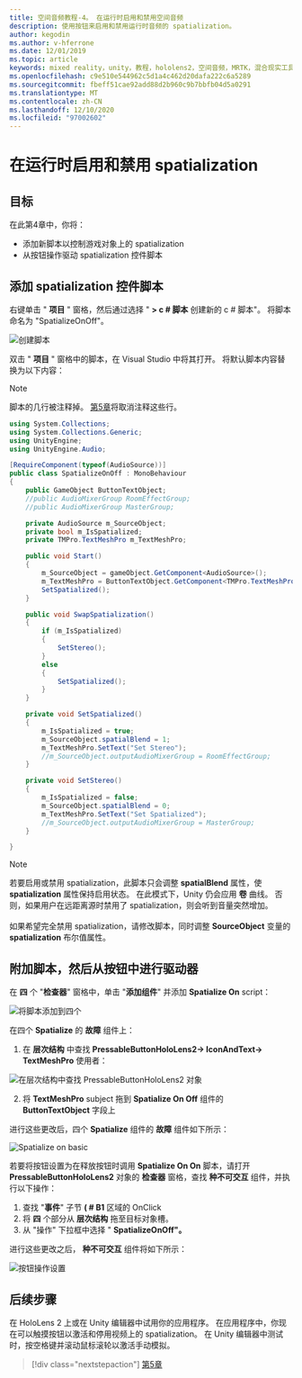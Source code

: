```yaml
---
title: 空间音频教程-4。 在运行时启用和禁用空间音频
description: 使用按钮来启用和禁用运行时音频的 spatialization。
author: kegodin
ms.author: v-hferrone
ms.date: 12/01/2019
ms.topic: article
keywords: mixed reality，unity，教程，hololens2，空间音频，MRTK，混合现实工具包，UWP，Windows 10，HRTF，head 相关传输函数，回音，Microsoft Spatializer
ms.openlocfilehash: c9e510e544962c5d1a4c462d20dafa222c6a5289
ms.sourcegitcommit: fbeff51cae92add88d2b960c9b7bbfb04d5a0291
ms.translationtype: MT
ms.contentlocale: zh-CN
ms.lasthandoff: 12/10/2020
ms.locfileid: "97002602"
---
```

# <a name="enabling-and-disabling-spatialization-at-run-time"></a>在运行时启用和禁用 spatialization

## <a name="objectives"></a>目标
在此第4章中，你将：
* 添加新脚本以控制游戏对象上的 spatialization
* 从按钮操作驱动 spatialization 控件脚本

## <a name="add-spatialization-control-script"></a>添加 spatialization 控件脚本
右键单击 " **项目** " 窗格，然后通过选择 " **> c # 脚本** 创建新的 c # 脚本"。 将脚本命名为 "SpatializeOnOff"。

![创建脚本](images/spatial-audio/create-script.png)

双击 " **项目** " 窗格中的脚本，在 Visual Studio 中将其打开。 将默认脚本内容替换为以下内容：

> [!NOTE]
> 脚本的几行被注释掉。 [第5章](unity-spatial-audio-ch5.md)将取消注释这些行。

```c#
using System.Collections;
using System.Collections.Generic;
using UnityEngine;
using UnityEngine.Audio;

[RequireComponent(typeof(AudioSource))]
public class SpatializeOnOff : MonoBehaviour
{
    public GameObject ButtonTextObject;
    //public AudioMixerGroup RoomEffectGroup;
    //public AudioMixerGroup MasterGroup;

    private AudioSource m_SourceObject;
    private bool m_IsSpatialized;
    private TMPro.TextMeshPro m_TextMeshPro;

    public void Start()
    {
        m_SourceObject = gameObject.GetComponent<AudioSource>();
        m_TextMeshPro = ButtonTextObject.GetComponent<TMPro.TextMeshPro>();
        SetSpatialized();
    }

    public void SwapSpatialization()
    {
        if (m_IsSpatialized)
        {
            SetStereo();
        }
        else
        {
            SetSpatialized();
        }
    }

    private void SetSpatialized()
    {
        m_IsSpatialized = true;
        m_SourceObject.spatialBlend = 1;
        m_TextMeshPro.SetText("Set Stereo");
        //m_SourceObject.outputAudioMixerGroup = RoomEffectGroup;
    }

    private void SetStereo()
    {
        m_IsSpatialized = false;
        m_SourceObject.spatialBlend = 0;
        m_TextMeshPro.SetText("Set Spatialized");
        //m_SourceObject.outputAudioMixerGroup = MasterGroup;
    }

}
```

> [!NOTE]
> 若要启用或禁用 spatialization，此脚本只会调整 **spatialBlend** 属性，使 **spatialization** 属性保持启用状态。 在此模式下，Unity 仍会应用 **卷** 曲线。 否则，如果用户在远距离源时禁用了 spatialization，则会听到音量突然增加。 <br> <br>
> 如果希望完全禁用 spatialization，请修改脚本，同时调整 **SourceObject** 变量的 **spatialization** 布尔值属性。

## <a name="attach-your-script-and-drive-it-from-the-button"></a>附加脚本，然后从按钮中进行驱动器
在 **四** 个 "**检查器**" 窗格中，单击 "**添加组件**" 并添加 **Spatialize On** script：

![将脚本添加到四个](images/spatial-audio/add-script-to-quad.png)

在四个 **Spatialize** 的 **故障** 组件上：
1. 在 **层次结构** 中查找 **PressableButtonHoloLens2-> IconAndText-> TextMeshPro** 使用者：

![在层次结构中查找 PressableButtonHoloLens2 对象](images/spatial-audio/pressable-button-object.png)

2. 将 **TextMeshPro** subject 拖到 **Spatialize On Off** 组件的 **ButtonTextObject** 字段上

进行这些更改后，四个 **Spatialize** 组件的 **故障** 组件如下所示：

![Spatialize on basic](images/spatial-audio/spatialize-on-off-basic.png)

若要将按钮设置为在释放按钮时调用 **Spatialize On On** 脚本，请打开 **PressableButtonHoloLens2** 对象的 **检查器** 窗格，查找 **种不可交互** 组件，并执行以下操作：
1. 查找 "**事件**" 子节 **( # B1** 区域的 OnClick
2. 将 **四** 个部分从 **层次结构** 拖至目标对象槽。
3. 从 "操作" 下拉框中选择 " **SpatializeOnOff"。**

进行这些更改之后， **种不可交互** 组件将如下所示：

![按钮操作设置](images/spatial-audio/button-action-settings.png)

## <a name="next-steps"></a>后续步骤
在 HoloLens 2 上或在 Unity 编辑器中试用你的应用程序。 在应用程序中，你现在可以触摸按钮以激活和停用视频上的 spatialization。 在 Unity 编辑器中测试时，按空格键并滚动鼠标滚轮以激活手动模拟。 

> [!div class="nextstepaction"]
> [第5章](unity-spatial-audio-ch5.md) 

